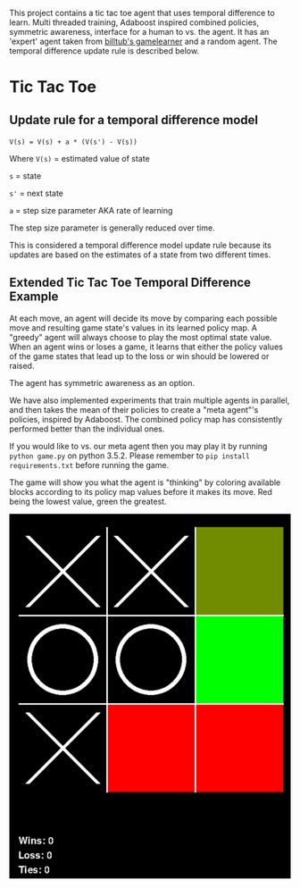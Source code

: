 This project contains a tic tac toe agent that uses temporal difference to learn. Multi threaded training, Adaboost inspired combined policies, symmetric awareness, interface for a human to vs. the agent. It has an 'expert' agent taken from [billtub's gamelearner](https://github.com/billtubbs/game-learner) and a random agent. The temporal difference update rule is described below.

# Tic Tac Toe

## Update rule for a temporal difference model

`V(s) = V(s) + a * (V(s') - V(s))`

Where `V(s)` = estimated value of state

`s` = state

`s'` = next state

`a` = step size parameter AKA rate of learning

The step size parameter is generally reduced over time.

This is considered a temporal difference model update rule because its updates are based on the estimates of a state from two different times.

## Extended Tic Tac Toe Temporal Difference Example

At each move, an agent will decide its move by comparing each possible move and resulting game state's values in its learned policy map. A "greedy" agent will always choose to play the most optimal state value. When an agent wins or loses a game, it learns that either the policy values of the game states that lead up to the loss or win should be lowered or raised.

The agent has symmetric awareness as an option.

We have also implemented experiments that train multiple agents in parallel, and then takes the mean of their policies to create a "meta agent"'s policies, inspired by Adaboost. The combined policy map has consistently performed better than the individual ones.

If you would like to vs. our meta agent then you may play it by running `python game.py` on python 3.5.2. Please remember to `pip install requirements.txt` before running the game.

The game will show you what the agent is "thinking" by coloring available blocks according to its policy map values before it makes its move. Red being the lowest value, green the greatest.

![](./output/screenshots/game.png)